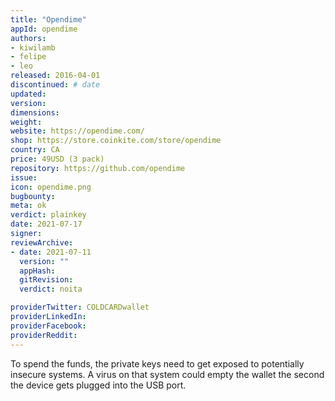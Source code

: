 ```yaml
---
title: "Opendime"
appId: opendime
authors:
- kiwilamb
- felipe
- leo
released: 2016-04-01
discontinued: # date
updated: 
version: 
dimensions:
weight: 
website: https://opendime.com/
shop: https://store.coinkite.com/store/opendime
country: CA
price: 49USD (3 pack)
repository: https://github.com/opendime
issue: 
icon: opendime.png
bugbounty: 
meta: ok
verdict: plainkey
date: 2021-07-17
signer: 
reviewArchive:
- date: 2021-07-11  
  version: "" 
  appHash: 
  gitRevision: 
  verdict: noita

providerTwitter: COLDCARDwallet
providerLinkedIn: 
providerFacebook: 
providerReddit: 
---
```


To spend the funds, the private keys need to get exposed to potentially insecure
systems. A virus on that system could empty the wallet the second the device
gets plugged into the USB port.

